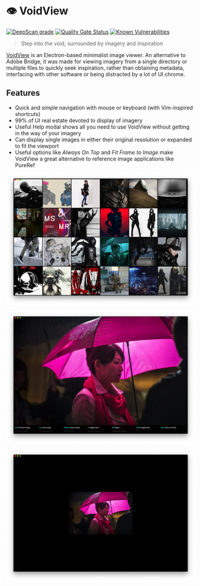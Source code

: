 # 👁 VoidView

[![DeepScan grade](https://deepscan.io/api/teams/6614/projects/8635/branches/107342/badge/grade.svg)](https://deepscan.io/dashboard#view=project&tid=6614&pid=8635&bid=107342) [![Quality Gate Status](https://sonarcloud.io/api/project_badges/measure?project=ESWAT_voidview&metric=alert_status)](https://sonarcloud.io/dashboard?id=ESWAT_voidview) [![Known Vulnerabilities](https://snyk.io/test/github/ESWAT/voidview/badge.svg?targetFile=package.json)](https://snyk.io/test/github/ESWAT/voidview?targetFile=package.json)

> Step into the void, surrounded by imagery and inspiration

[VoidView](https://eswat.ca/voidview/) is an Electron-based minimalist image viewer. An alternative to Adobe Bridge, it was made for viewing imagery from a single directory or multiple files to quickly seek inspiration, rather than obtaining metadata, interfacing with other software or being distracted by a lot of UI chrome.

## Features

- Quick and simple navigation with mouse or keyboard (with Vim-inspired shortcuts)
- 99% of UI real estate devoted to display of imagery
- Useful Help modal shows all you need to use VoidView without getting in the way of your imagery
- Can display single images in either their original resolution or expanded to fit the viewport
- Useful options like *Always On Top* and *Fit Frame to Image* make VoidView a great alternative to reference image applications like PureRef

![Screenshot of VoidView in grid view](https://github.com/eswat/voidview/blob/master/screenshot-1.png)

![Screenshot of VoidView in peek view](https://github.com/eswat/voidview/blob/master/screenshot-2.png)

![Screenshot of VoidView in peek view with image zooming off](https://github.com/eswat/voidview/blob/master/screenshot-3.png)
